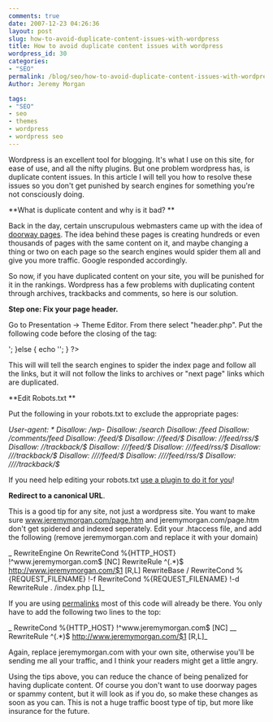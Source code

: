 ```yaml
---
comments: true
date: 2007-12-23 04:26:36
layout: post
slug: how-to-avoid-duplicate-content-issues-with-wordpress
title: How to avoid duplicate content issues with wordpress
wordpress_id: 30
categories:
- "SEO"
permalink: /blog/seo/how-to-avoid-duplicate-content-issues-with-wordpress/
Author: Jeremy Morgan

tags:
- "SEO"
- seo
- themes
- wordpress
- wordpress seo
---
```


Wordpress is an excellent tool for blogging. It's what I use on this site, for ease of use, and all the nifty plugins. But one problem wordpress has, is duplicate content issues. In this article I will tell you how to resolve these issues so you don't get punished by search engines for something you're not consciously doing.

**What is duplicate content and why is it bad?   **

Back in the day, certain unscrupulous webmasters came up with the idea of [doorway pages](http://en.wikipedia.org/wiki/Doorway_pages). The idea behind these pages is creating hundreds or even thousands of pages with the same content on it, and maybe changing a thing or two on each page so the search engines would spider them all and give you more traffic. Google responded accordingly.

So now, if you have duplicated content on your site, you will be punished for it in the rankings. Wordpress has a few problems with duplicating content through archives, trackbacks and comments, so here is our solution.

**Step one: Fix your page header.**

Go to Presentation -> Theme Editor. From there select "header.php". Put the following code before the closing of the <head> tag:

<?php

if((is_home() && ($paged < 2 )) || is_single() || is_page() || is_category()){
echo '<meta name="robots" content="index,follow" />';
}else {

echo '<meta name="robots" content="noindex,follow" />';

}

?>  

This will will tell the search engines to spider the index page and follow all the links, but it will not follow the links to archives or "next page" links which are duplicated.

**Edit Robots.txt **

Put the following in your robots.txt to exclude the appropriate pages:

_User-agent: *
Disallow: /wp-
Disallow: /search
Disallow: /feed
Disallow: /comments/feed
Disallow: /feed/$
Disallow: /*/feed/$
Disallow: /*/feed/rss/$
Disallow: /*/trackback/$
Disallow: /*/*/feed/$
Disallow: /*/*/feed/rss/$
Disallow: /*/*/trackback/$
Disallow: /*/*/*/feed/$
Disallow: /*/*/*/feed/rss/$
Disallow: /*/*/*/trackback/$_

If you need help editing your robots.txt [use a plugin to do it for you](http://adambrown.info/b/widgets/kb-robots-txt/)!

**Redirect to a canonical URL**.

This is a good tip for any site, not just a wordpress site. You want to make sure www.jeremymorgan.com/page.htm and jeremymorgan.com/page.htm don't get spidered and indexed seperately. Edit your .htaccess file, and add the following (remove jeremymorgan.com and replace it with your domain)

_ RewriteEngine On
RewriteCond %{HTTP_HOST} !^www\.jeremymorgan\.com$ [NC]
RewriteRule ^(.*)$ http://www.jeremymorgan.com/$1 [R,L]
RewriteBase /
RewriteCond %{REQUEST_FILENAME} !-f
RewriteCond %{REQUEST_FILENAME} !-d
RewriteRule . /index.php [L]_ 

If you are using [permalinks](http://codex.wordpress.org/Using_Permalinks) most of this code will already be there. You only have to add the following two lines to the top:

_ RewriteCond %{HTTP_HOST} !^www\.jeremymorgan\.com$ [NC]
__ RewriteRule ^(.*)$ http://www.jeremymorgan.com/$1 [R,L]_

Again, replace jeremymorgan.com with your own site, otherwise you'll be sending me all your traffic, and I think your readers might get a little angry.

Using the tips above, you can reduce the chance of being penalized for having duplicate content. Of course you don't want to use doorway pages or spammy content, but it will look as if you do, so make these changes as soon as you can. This is not a huge traffic boost type of tip, but more like insurance for the future.
